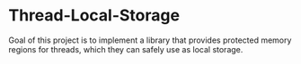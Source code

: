 # Thread-Local-Storage
Goal of this project is to implement a library that provides protected memory regions for threads, which they can safely use as local storage.
